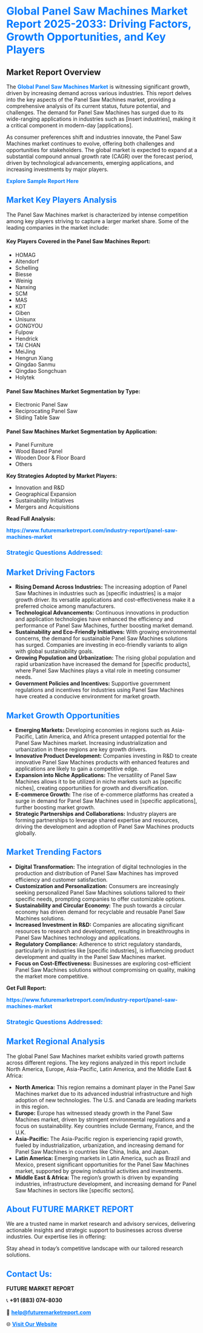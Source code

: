 <h1 style="color: #007BFF;">Global Panel Saw Machines Market Report 2025-2033: Driving Factors, Growth Opportunities, and Key Players</h1>

<section id="overview">
<h2>Market Report Overview</h2>
<p>The <a href="https://www.futuremarketreport.com/industry-report/panel-saw-machines-market" style="color: #007BFF; text-decoration: none;"><strong>Global Panel Saw Machines Market</strong></a> is witnessing significant growth, driven by increasing demand across various industries. This report delves into the key aspects of the Panel Saw Machines market, providing a comprehensive analysis of its current status, future potential, and challenges. The demand for Panel Saw Machines has surged due to its wide-ranging applications in industries such as [insert industries], making it a critical component in modern-day [applications].</p>
<p>As consumer preferences shift and industries innovate, the Panel Saw Machines market continues to evolve, offering both challenges and opportunities for stakeholders. The global market is expected to expand at a substantial compound annual growth rate (CAGR) over the forecast period, driven by technological advancements, emerging applications, and increasing investments by major players.</p>
</section>

<section id="overview">
<p><a href="https://www.futuremarketreport.com/request-sample/reportId=58533" style="color: #007BFF; text-decoration: none;"><strong>Explore Sample Report Here</strong></a></p>
</section>

<section id="key-players">
<h2 style="color: #007BFF;">Market Key Players Analysis</h2>
<p>The Panel Saw Machines market is characterized by intense competition among key players striving to capture a larger market share. Some of the leading companies in the market include:</p>
<h4>Key Players Covered in the Panel Saw Machines Report:</h4>
<ul><li>HOMAG</li><li>Altendorf</li><li>Schelling</li><li>Biesse</li><li>Weinig</li><li>Nanxing</li><li>SCM</li><li>MAS</li><li>KDT</li><li>Giben</li><li>Unisunx</li><li>GONGYOU</li><li>Fulpow</li><li>Hendrick</li><li>TAI CHAN</li><li>MeiJing</li><li>Hengrun Xiang</li><li>Qingdao Sanmu</li><li>Qingdao Songchuan</li><li>Holytek</li></ul>
<h4>Panel Saw Machines Market Segmentation by Type:</h4>
<ul><li>Electronic Panel Saw</li><li>Reciprocating Panel Saw</li><li>Sliding Table Saw</li></ul>

<h4>Panel Saw Machines Market Segmentation by Application:</h4>
<ul><li>Panel Furniture</li><li>Wood Based Panel</li><li>Wooden Door &amp; Floor Board</li><li>Others</li></ul>
<p><strong>Key Strategies Adopted by Market Players:</strong></p>
<ul>
<li>Innovation and R&D</li>
<li>Geographical Expansion</li>
<li>Sustainability Initiatives</li>
<li>Mergers and Acquisitions</li>
</ul>
</section>

<section>
<p><strong>Read Full Analysis: </strong></p><a href="https://www.futuremarketreport.com/industry-report/panel-saw-machines-market" style="color: #007BFF; text-decoration: none;"><strong>https://www.futuremarketreport.com/industry-report/panel-saw-machines-market</strong></a>
<h3 style="color: #007BFF;">Strategic Questions Addressed:</h3>
</section>

<section id="driving-factors">
<h2 style="color: #007BFF;">Market Driving Factors</h2>
<ul>
<li><strong>Rising Demand Across Industries:</strong> The increasing adoption of Panel Saw Machines in industries such as [specific industries] is a major growth driver. Its versatile applications and cost-effectiveness make it a preferred choice among manufacturers.</li>
<li><strong>Technological Advancements:</strong> Continuous innovations in production and application technologies have enhanced the efficiency and performance of Panel Saw Machines, further boosting market demand.</li>
<li><strong>Sustainability and Eco-Friendly Initiatives:</strong> With growing environmental concerns, the demand for sustainable Panel Saw Machines solutions has surged. Companies are investing in eco-friendly variants to align with global sustainability goals.</li>
<li><strong>Growing Population and Urbanization:</strong> The rising global population and rapid urbanization have increased the demand for [specific products], where Panel Saw Machines plays a vital role in meeting consumer needs.</li>
<li><strong>Government Policies and Incentives:</strong> Supportive government regulations and incentives for industries using Panel Saw Machines have created a conducive environment for market growth.</li>
</ul>
</section>

<section id="growth-opportunities">
<h2 style="color: #007BFF;">Market Growth Opportunities</h2>
<ul>
<li><strong>Emerging Markets:</strong> Developing economies in regions such as Asia-Pacific, Latin America, and Africa present untapped potential for the Panel Saw Machines market. Increasing industrialization and urbanization in these regions are key growth drivers.</li>
<li><strong>Innovative Product Development:</strong> Companies investing in R&D to create innovative Panel Saw Machines products with enhanced features and applications are likely to gain a competitive edge.</li>
<li><strong>Expansion into Niche Applications:</strong> The versatility of Panel Saw Machines allows it to be utilized in niche markets such as [specific niches], creating opportunities for growth and diversification.</li>
<li><strong>E-commerce Growth:</strong> The rise of e-commerce platforms has created a surge in demand for Panel Saw Machines used in [specific applications], further boosting market growth.</li>
<li><strong>Strategic Partnerships and Collaborations:</strong> Industry players are forming partnerships to leverage shared expertise and resources, driving the development and adoption of Panel Saw Machines products globally.</li>
</ul>
</section>

<section id="trending-factors">
<h2 style="color: #007BFF;">Market Trending Factors</h2>
<ul>
<li><strong>Digital Transformation:</strong> The integration of digital technologies in the production and distribution of Panel Saw Machines has improved efficiency and customer satisfaction.</li>
<li><strong>Customization and Personalization:</strong> Consumers are increasingly seeking personalized Panel Saw Machines solutions tailored to their specific needs, prompting companies to offer customizable options.</li>
<li><strong>Sustainability and Circular Economy:</strong> The push towards a circular economy has driven demand for recyclable and reusable Panel Saw Machines solutions.</li>
<li><strong>Increased Investment in R&D:</strong> Companies are allocating significant resources to research and development, resulting in breakthroughs in Panel Saw Machines technology and applications.</li>
<li><strong>Regulatory Compliance:</strong> Adherence to strict regulatory standards, particularly in industries like [specific industries], is influencing product development and quality in the Panel Saw Machines market.</li>
<li><strong>Focus on Cost-Effectiveness:</strong> Businesses are exploring cost-efficient Panel Saw Machines solutions without compromising on quality, making the market more competitive.</li>
</ul>
</section>

<section>
<p><strong>Get Full Report: </strong></p><a href="https://www.futuremarketreport.com/industry-report/panel-saw-machines-market" style="color: #007BFF; text-decoration: none;"><strong>https://www.futuremarketreport.com/industry-report/panel-saw-machines-market</strong></a>
<h3 style="color: #007BFF;">Strategic Questions Addressed:</h3>
</section>


<section id="regional-analysis">
<h2 style="color: #007BFF;">Market Regional Analysis</h2>
<p>The global Panel Saw Machines market exhibits varied growth patterns across different regions. The key regions analyzed in this report include North America, Europe, Asia-Pacific, Latin America, and the Middle East & Africa:</p>
<ul>
<li><strong>North America:</strong> This region remains a dominant player in the Panel Saw Machines market due to its advanced industrial infrastructure and high adoption of new technologies. The U.S. and Canada are leading markets in this region.</li>
<li><strong>Europe:</strong> Europe has witnessed steady growth in the Panel Saw Machines market, driven by stringent environmental regulations and a focus on sustainability. Key countries include Germany, France, and the U.K.</li>
<li><strong>Asia-Pacific:</strong> The Asia-Pacific region is experiencing rapid growth, fueled by industrialization, urbanization, and increasing demand for Panel Saw Machines in countries like China, India, and Japan.</li>
<li><strong>Latin America:</strong> Emerging markets in Latin America, such as Brazil and Mexico, present significant opportunities for the Panel Saw Machines market, supported by growing industrial activities and investments.</li>
<li><strong>Middle East & Africa:</strong> The region’s growth is driven by expanding industries, infrastructure development, and increasing demand for Panel Saw Machines in sectors like [specific sectors].</li>
</ul>
</section>

<footer>
<h2 style="color: #007BFF;">About FUTURE MARKET REPORT</h2>
<p>We are a trusted name in market research and advisory services, delivering actionable insights and strategic support to businesses across diverse industries. Our expertise lies in offering:</p>

<p>Stay ahead in today’s competitive landscape with our tailored research solutions.</p>

<h2 style="color: #007BFF;">Contact Us:</h2>
<p><strong>FUTURE MARKET REPORT</strong></p>
<p>📞 <strong>+91 (883) 074-8030</strong></p>
<p>📧 <strong><a href="mailto:help@futuremarketreport.com" style="color: #007BFF;">help@futuremarketreport.com</a></strong></p>
<p>🌐 <strong><a href="https://www.futuremarketreport.com/" style="color: #007BFF;">Visit Our Website</a></strong></p>
</footer>